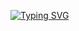 [![Typing SVG](https://readme-typing-svg.herokuapp.com?font=Classic+Console+Neue&pause=500&color=13F700&center=true&multiline=true&width=500&height=100&lines=Wake+up+Neo.;Welcome+to+my+profile+(%EF%BD%A1%E2%97%95%E2%80%BF%E2%97%95%EF%BD%A1)++)](https://git.io/typing-svg)

